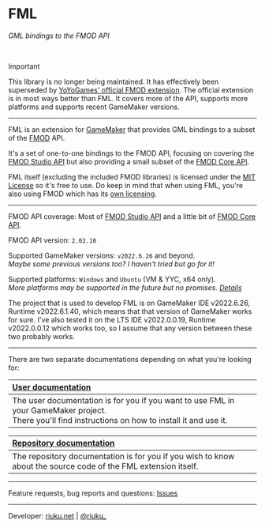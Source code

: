 # **FML**

*GML bindings to the FMOD API*

<br/>


> [!IMPORTANT]
> This library is no longer being maintained. It has effectively been superseded by [YoYoGames' official FMOD extension](https://github.com/YoYoGames/GMEXT-FMOD). The official extension is in most ways better than FML. It covers more of the API, supports more platforms and supports recent GameMaker versions.

---

FML is an extension for [GameMaker](https://gamemaker.io) that provides GML bindings to a subset of the [FMOD](https://www.fmod.com/) API.

It's a set of one-to-one bindings to the FMOD API, focusing on covering the [FMOD Studio API](https://www.fmod.com/docs/2.02/api/studio-guide.html) but also providing a small subset of the [FMOD Core API](https://www.fmod.com/docs/2.02/api/core-guide.html).

FML itself (excluding the included FMOD libraries) is licensed under the [MIT License](https://github.com/Nikkilae/fml/blob/main/LICENSE) so it's free to use. Do keep in mind that when using FML, you're also using FMOD which has its [own licensing](https://www.fmod.com/licensing).

---

FMOD API coverage: Most of [FMOD Studio API](https://www.fmod.com/docs/2.02/api/studio-guide.html) and a little bit of [FMOD Core API](https://www.fmod.com/docs/2.02/api/core-guide.html).

FMOD API version: `2.02.10`

Supported GameMaker versions: `v2022.6.26` and beyond.
<br/>*Maybe some previous versions too? I haven't tried but go for it!*

Supported platforms: `Windows` and `Ubuntu` (VM & YYC, x64 only).
<br/>*More platforms may be supported in the future but no promises. [Details](https://nikkilae.github.io/fml/#/README?id=state-of-development)*

The project that is used to develop FML is on GameMaker IDE v2022.6.26, Runtime v2022.6.1.40, which means that that version of GameMaker works for sure. I've also tested it on the LTS IDE v2022.0.0.19, Runtime v2022.0.0.12 which works too, so I assume that any version between these two probably works.

---

There are two separate documentations depending on what you're looking for:


| <u>[User documentation](http://nikkilae.github.io/fml)</u> |
| :--- |
| The user documentation is for you if you want to use FML in your GameMaker project.<br/>There you'll find instructions on how to install it and use it. |

| <u>[Repository documentation](/repo_docs.md)</u> |
| :--- |
| The repository documentation is for you if you wish to know about the source code of the FML extension itself. |

---

Feature requests, bug reports and questions: [Issues](https://github.com/Nikkilae/fml/issues)

---

Developer: [riuku.net](https://riuku.net/) | [@riuku_](https://twitter.com/riuku_)
